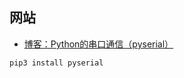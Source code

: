 

## 网站

- [博客：Python的串口通信（pyserial）](https://www.cnblogs.com/dongxiaodong/p/9992083.html)


```bash
pip3 install pyserial
```